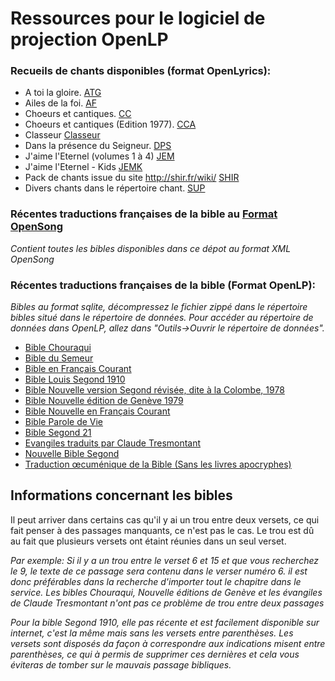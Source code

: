# Ressources pour le logiciel de projection OpenLP


### Recueils de chants disponibles (format OpenLyrics):

- A toi la gloire.                                   [ATG](https://github.com/Honkey57/Ressources_OpenLP/raw/main/A_toi_la_gloire.7z)       
- Ailes de la foi.                                   [AF](https://github.com/Honkey57/Ressources_OpenLP/raw/main/Ailes_de_la_foi.7z)
- Choeurs et cantiques.                              [CC](https://github.com/Honkey57/Ressources_OpenLP/raw/main/Choeurs_et_cantiques.7z)
- Choeurs et cantiques (Edition 1977).               [CCA](https://github.com/Honkey57/Ressources_OpenLP/raw/main/Choeurs_et_cantiques_Edition_1977.7z)
- Classeur                                           [Classeur](https://github.com/Honkey57/Ressources_OpenLP/raw/main/Classeur.7z)
- Dans la présence du Seigneur.                      [DPS](https://github.com/Honkey57/Ressources_OpenLP/raw/main/Dans_la_pr%C3%A9sence_du_seigneur.7z)
- J'aime l'Eternel (volumes 1 à 4)                   [JEM](https://github.com/Honkey57/Ressources_OpenLP/raw/main/J'aime_l_Eternel_Volume_1-4.7z)
- J'aime l'Eternel - Kids                            [JEMK](https://github.com/Honkey57/Ressources_OpenLP/raw/main/J_aime_L_Eternel_Kids.7z)
- Pack de chants issue du site http://shir.fr/wiki/  [SHIR](https://github.com/Honkey57/Ressources_OpenLP/raw/main/Shir.7z)
- Divers chants dans le répertoire chant.            [SUP](https://github.com/Honkey57/Ressources_OpenLP/raw/main/Suppl%C3%A9ments.7z)


### Récentes traductions françaises de la bible au [Format OpenSong](https://github.com/Honkey57/Ressources_OpenLP/raw/main/Bibles_recentes_OpenSong.zip)
*Contient toutes les bibles disponibles dans ce dépot au format XML OpenSong*

### Récentes traductions françaises de la bible (Format OpenLP):

*Bibles au format sqlite, décompressez le fichier zippé dans le répertoire bibles situé dans le répertoire de données.
Pour accéder au répertoire de données dans OpenLP, allez dans "Outils->Ouvrir le répertoire de données".* 

- [Bible Chouraqui](https://github.com/Honkey57/Ressources_OpenLP/raw/main/Bible_Chouraqui.zip)
- [Bible du Semeur](https://github.com/Honkey57/Ressources_OpenLP/raw/main/Bible_du_Semeur.zip)
- [Bible en Français Courant](https://github.com/Honkey57/Ressources_OpenLP/raw/main/Bible_en_Francais_Courant.zip)
- [Bible Louis Segond 1910](https://github.com/Honkey57/Ressources_OpenLP/raw/main/Bible_Segond_1910.zip)
- [Bible Nouvelle version Segond révisée, dite à la Colombe, 1978](https://github.com/Honkey57/Ressources_OpenLP/raw/main/Bible_La_Colombe.zip)
- [Bible Nouvelle édition de Genève 1979](https://github.com/Honkey57/Ressources_OpenLP/raw/main/Nouvelle_edition_de_Geneve.zip)
- [Bible Nouvelle en Français Courant](https://github.com/Honkey57/Ressources_OpenLP/raw/main/Nouvelle_Francais_Courant.zip)
- [Bible Parole de Vie](https://github.com/Honkey57/Ressources_OpenLP/raw/main/Bible_Parole_de_Vie.zip)
- [Bible Segond 21](https://github.com/Honkey57/Ressources_OpenLP/raw/main/Bible_Segond_21.zip)
- [Evangiles traduits par Claude Tresmontant](https://github.com/Honkey57/Ressources_OpenLP/raw/main/Evangiles_Tresmontant_Claude.zip)
- [Nouvelle Bible Segond](https://github.com/Honkey57/Ressources_OpenLP/raw/main/Nouvelle_Bible_Segond.zip)
- [Traduction œcuménique de la Bible (Sans les livres apocryphes)](https://github.com/Honkey57/Ressources_OpenLP/raw/main/Traduction_oecumenique_de_la_bible.zip)

## Informations concernant les bibles

Il peut arriver dans certains cas qu'il y ai un trou entre deux versets, ce qui fait penser à des passages manquants, ce n'est pas le cas.
Le trou est dû au fait que plusieurs versets ont étaint réunies dans un seul verset. 

*Par exemple: Si il y a un trou entre le verset 6 et 15 et que vous recherchez le 9, le texte de ce passage sera contenu dans le verser numéro 6.
il est donc préférables dans la recherche d'importer tout le chapitre dans le service.*
*Les bibles Chouraqui, Nouvelle éditions de Genève et les évangiles de Claude Tresmontant n'ont pas ce problème de trou entre deux passages*

*Pour la bible Segond 1910, elle pas récente et est facilement disponible sur internet, c'est la même mais sans les versets entre parenthèses.
Les versets sont disposés da façon à correspondre aux indications misent entre parenthèses, ce qui à permis de supprimer ces dernières et cela vous éviteras de tomber sur le mauvais passage bibliques.*
